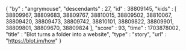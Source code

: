 {
  "by" : "angrymouse",
  "descendants" : 27,
  "id" : 38809145,
  "kids" : [ 38809967, 38809683, 38809767, 38810015, 38809502, 38810067, 38809420, 38809473, 38809742, 38810101, 38809822, 38809901, 38809801, 38809670, 38809824 ],
  "score" : 93,
  "time" : 1703878002,
  "title" : "Blot turns a folder into a website",
  "type" : "story",
  "url" : "https://blot.im/how"
}

